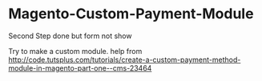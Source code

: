 # Magento-Custom-Payment-Module
Second Step done but form not show

Try to make a custom module.
help from
http://code.tutsplus.com/tutorials/create-a-custom-payment-method-module-in-magento-part-one--cms-23464
